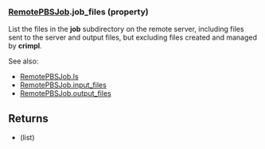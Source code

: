 ### [RemotePBSJob](RemotePBSJob.md).job_files (property)




List the files in the **job** subdirectory on the remote server, including
files sent to the server and output files, but excluding files created
and managed by **crimpl**.

See also:

* [RemotePBSJob.ls](RemotePBSJob.ls.md)
* [RemotePBSJob.input_files](RemotePBSJob.input_files.md)
* [RemotePBSJob.output_files](RemotePBSJob.output_files.md)

Returns
-------------
* (list)

